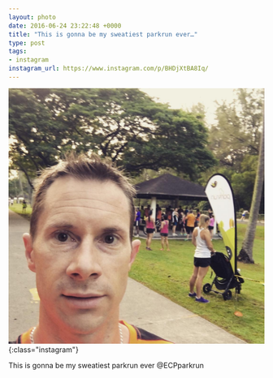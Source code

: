 ```yaml
---
layout: photo
date: 2016-06-24 23:22:48 +0000
title: "This is gonna be my sweatiest parkrun ever…"
type: post
tags:
- instagram
instagram_url: https://www.instagram.com/p/BHDjXtBA8Iq/
---
```


![Instagram - BHDjXtBA8Iq](/img/BHDjXtBA8Iq.jpg){:class="instagram"}

This is gonna be my sweatiest parkrun ever @ECPparkrun
